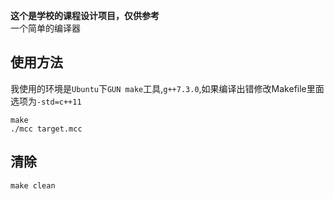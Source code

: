 **这个是学校的课程设计项目，仅供参考**<br>
一个简单的编译器

## 使用方法
我使用的环境是`Ubuntu`下`GUN make`工具,`g++7.3.0`,如果编译出错修改Makefile里面选项为`-std=c++11`
````
make
./mcc target.mcc
````

## 清除
````
make clean
````
